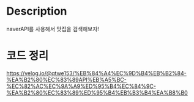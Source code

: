 # Description
naverAPI를 사용해서 맛집을 검색해보자! 

# 코드 정리
https://velog.io/@qtwe153/%EB%84%A4%EC%9D%B4%EB%B2%84-%EA%B2%80%EC%83%89API%EB%A5%BC-%EC%82%AC%EC%9A%A9%ED%95%B4%EC%84%9C-%EA%B2%80%EC%83%89%ED%95%B4%EB%B3%B4%EA%B8%B0
